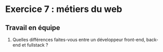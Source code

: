 # Exercice 7 : métiers du web

## Travail en équipe

1. Quelles différences faites-vous entre un développeur front-end, back-end et fullstack ?
